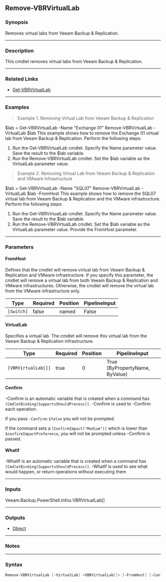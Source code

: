 Remove-VBRVirtualLab
--------------------

### Synopsis
Removes virtual labs from Veeam Backup & Replication.

---

### Description

This cmdlet removes virtual labs from Veeam Backup & Replication.

---

### Related Links
* [Get-VBRVirtualLab](Get-VBRVirtualLab)

---

### Examples
> Example 1. Removing Virtual Lab from Veeam Backup & Replication

$lab = Get-VBRVirtualLab -Name "Exchange 01"
Remove-VBRVirtualLab -VirtualLab $lab
This example shows how to remove the Exchange 01 virtual lab from Veeam Backup & Replication.
Perform the following steps:
1. Run the Get-VBRVirtualLab cmdlet. Specify the Name parameter value. Save the result to the $lab variable.
2. Run the Remove-VBRVirtualLab cmdlet. Set the $lab variable as the VirtualLab parameter value.
> Example 2. Removing Virtual Lab from Veeam Backup & Replication and VMware Infrastructure

$lab = Get-VBRVirtualLab -Name "SQL07"
Remove-VBRVirtualLab -VirtualLab $lab -FromHost
This example shows how to remove the SQL07 virtual lab from Veeam Backup & Replication and the VMware infrastructure.
Perform the following steps:
1. Run the Get-VBRVirtualLab cmdlet. Specify the Name parameter value. Save the result to the $lab variable.
2. Run the Remove-VBRVirtualLab cmdlet. Set the $lab variable as the VirtualLab parameter value. Provide the FromHost parameter.

---

### Parameters
#### **FromHost**
Defines that the cmdlet will remove virtual lab from Veeam Backup & Replication and VMware infrastructure.
If you specify this parameter, the cmdlet will remove a virtual lab from both Veeam Backup & Replication and VMware infrastructures. Otherwise, the cmdlet will remove the virtual lab from the VMware infrastructure only.

|Type      |Required|Position|PipelineInput|
|----------|--------|--------|-------------|
|`[Switch]`|false   |named   |False        |

#### **VirtualLab**
Specifies a virtual lab. The cmdlet will remove this virtual lab from the Veeam Backup & Replication infrastructure.

|Type               |Required|Position|PipelineInput                 |
|-------------------|--------|--------|------------------------------|
|`[VBRVirtualLab[]]`|true    |0       |True (ByPropertyName, ByValue)|

#### **Confirm**
-Confirm is an automatic variable that is created when a command has ```[CmdletBinding(SupportsShouldProcess)]```.
-Confirm is used to -Confirm each operation.

If you pass ```-Confirm:$false``` you will not be prompted.

If the command sets a ```[ConfirmImpact("Medium")]``` which is lower than ```$confirmImpactPreference```, you will not be prompted unless -Confirm is passed.

#### **WhatIf**
-WhatIf is an automatic variable that is created when a command has ```[CmdletBinding(SupportsShouldProcess)]```.
-WhatIf is used to see what would happen, or return operations without executing them

---

### Inputs
Veeam.Backup.PowerShell.Infos.VBRVirtualLab[]

---

### Outputs
* [Object](https://learn.microsoft.com/en-us/dotnet/api/System.Object)

---

### Notes

---

### Syntax
```PowerShell
Remove-VBRVirtualLab [-VirtualLab] <VBRVirtualLab[]> [-FromHost] [-Confirm] [-WhatIf] [<CommonParameters>]
```
